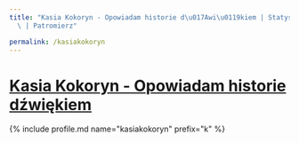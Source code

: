 ```yaml
---
title: "Kasia Kokoryn - Opowiadam historie d\u017Awi\u0119kiem | Statystyki patronite.pl\
  \ | Patromierz"

permalink: /kasiakokoryn
---
```


# [Kasia Kokoryn - Opowiadam historie dźwiękiem](https://patronite.pl/kasiakokoryn)

{% include profile.md name="kasiakokoryn" prefix="k" %}
